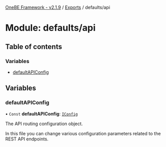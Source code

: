 [OneBE Framework - v2.1.9](../README.md) / [Exports](../modules.md) / defaults/api

# Module: defaults/api

## Table of contents

### Variables

- [defaultAPIConfig](defaults_api.md#defaultapiconfig)

## Variables

### defaultAPIConfig

• `Const` **defaultAPIConfig**: [`IConfig`](../interfaces/System_IConfig.IConfig.md)

The API routing configuration object.

In this file you can change various configuration parameters related to the
REST API endpoints.
